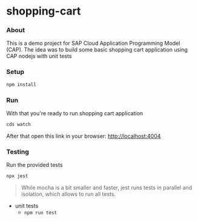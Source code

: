 # shopping-cart
### About 
This is a demo project for SAP Cloud Application Programming Model (CAP).
The idea was to build some basic shopping cart application using CAP nodejs with unit tests
### Setup


```sh
npm install
```

### Run

With that you're ready to run  shopping cart application

```sh
cds watch
```

After that open this link in your browser: [http://localhost:4004](http://localhost:4004)

### Testing

Run the provided tests 
```sh
npx jest
```
> While mocha is a bit smaller and faster, jest runs tests in parallel and isolation, which allows to run all tests.

- unit tests
  - `npm run test`
